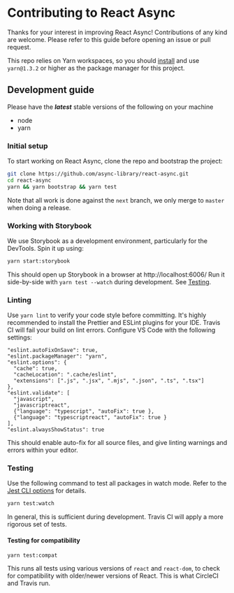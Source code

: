 # Contributing to React Async

Thanks for your interest in improving React Async! Contributions of any kind are welcome. Please refer to this guide before opening an issue or pull request.

This repo relies on Yarn workspaces, so you should [install](https://yarnpkg.com/en/docs/install) and use `yarn@1.3.2` or higher as the package manager for this project.

## Development guide

Please have the **_latest_** stable versions of the following on your machine

- node
- yarn

### Initial setup

To start working on React Async, clone the repo and bootstrap the project:

```sh
git clone https://github.com/async-library/react-async.git
cd react-async
yarn && yarn bootstrap && yarn test
```

Note that all work is done against the `next` branch, we only merge to `master` when doing a release.

### Working with Storybook

We use Storybook as a development environment, particularly for the DevTools. Spin it up using:

```sh
yarn start:storybook
```

This should open up Storybook in a browser at http://localhost:6006/
Run it side-by-side with `yarn test --watch` during development. See [Testing](#testing).

### Linting

Use `yarn lint` to verify your code style before committing. It's highly recommended to install the Prettier and ESLint plugins for your IDE. Travis CI will fail your build on lint errors. Configure VS Code with the following settings:

```plaintext
"eslint.autoFixOnSave": true,
"eslint.packageManager": "yarn",
"eslint.options": {
  "cache": true,
  "cacheLocation": ".cache/eslint",
  "extensions": [".js", ".jsx", ".mjs", ".json", ".ts", ".tsx"]
},
"eslint.validate": [
  "javascript",
  "javascriptreact",
  {"language": "typescript", "autoFix": true },
  {"language": "typescriptreact", "autoFix": true }
],
"eslint.alwaysShowStatus": true
```

This should enable auto-fix for all source files, and give linting warnings and errors within your editor.

### Testing

Use the following command to test all packages in watch mode. Refer to the [Jest CLI options](https://jestjs.io/docs/en/cli#options) for details.

```sh
yarn test:watch
```

In general, this is sufficient during development. Travis CI will apply a more rigorous set of tests.

#### Testing for compatibility

```sh
yarn test:compat
```

This runs all tests using various versions of `react` and `react-dom`, to check for compatibility with older/newer versions of React. This is what CircleCI and Travis run.
